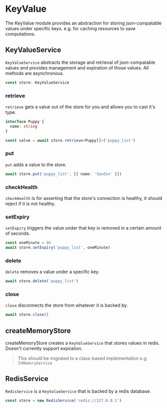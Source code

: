 # KeyValue

The KeyValue module provides an abstraction for storing json-compatable values under specific keys.
e.g. for caching resources to save computations.

<!-- key-value-service -->

## KeyValueService

`KeyValueService` abstracts the storage and retrieval of json-compatable values
and provides management and expiration of those values.
All methods are asynchronous.

```ts
const store: KeyValueService
```

### retrieve

`retrieve` gets a value out of the store for you and allows you to cast it's type.

```ts
interface Puppy {
  name: string
}

const value = await store.retrieve<Puppy[]>('puppy_list')
```

### put

`put` adds a value to the store.

```ts
await store.put('puppy_list', [{ name: 'Sandie' }])
```

### checkHealth

`checkHealth` is for asserting that the store's connection is healthy,
it should reject if it is not healthy.

### setExpiry

`setExpiry` triggers the value under that key is removed in a certain amount of seconds.

```ts
const oneMinute = 60
await store.setExpiry('puppy_list', oneMinute)
```

### delete

`delete` removes a value under a specific key.

```ts
await store.delete('puppy_list')
```

### close

`close` disconnects the store from whatever it is backed by.

```ts
await store.close()
```

<!-- memory-key-value-service -->

## createMemoryStore

createMemoryStore creates a `KeyValueService` that stores values in redis.
Doesn't currently support expiration.

> This should be migrated to a class-based implementation e.g. `InMemoryService`

<!-- redis-key-value-service -->

## RedisService

`RedisService` is a `KeyValueService` that is backed by a redis database.

```ts
const store = new RedisService('redis://127.0.0.1')
```
